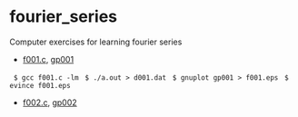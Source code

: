 # fourier_series
Computer exercises for learning fourier series

- [f001.c](f001.c), [gp001](gp001)

 ` $ gcc f001.c -lm` 
 ` $ ./a.out > d001.dat`
 ` $ gnuplot gp001 > f001.eps`
 ` $ evince f001.eps`

- [f002.c](f002.c), [gp002](gp002)
